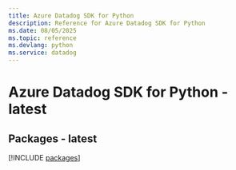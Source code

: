 ```yaml
---
title: Azure Datadog SDK for Python
description: Reference for Azure Datadog SDK for Python
ms.date: 08/05/2025
ms.topic: reference
ms.devlang: python
ms.service: datadog
---
```

# Azure Datadog SDK for Python - latest
## Packages - latest
[!INCLUDE [packages](datadog-index.md)]